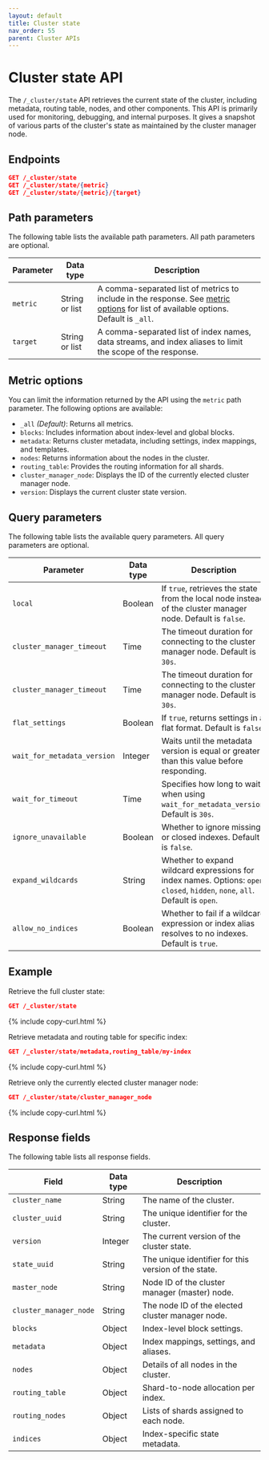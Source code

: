 ```yaml
---
layout: default
title: Cluster state
nav_order: 55
parent: Cluster APIs
---
```


# Cluster state API

The `/_cluster/state` API retrieves the current state of the cluster, including metadata, routing table, nodes, and other components. This API is primarily used for monitoring, debugging, and internal purposes. It gives a snapshot of various parts of the cluster's state as maintained by the cluster manager node.

## Endpoints

```json
GET /_cluster/state
GET /_cluster/state/{metric}
GET /_cluster/state/{metric}/{target}
```

## Path parameters

The following table lists the available path parameters. All path parameters are optional.

| Parameter   | Data type         | Description |
| ----------- | ----------------- | ----------- |
| `metric`    | String or list    | A comma-separated list of metrics to include in the response. See [metric options](#metric-options) for list of available options. Default is `_all`. |
| `target`     | String or list    | A comma-separated list of index names, data streams, and index aliases to limit the scope of the response. |

## Metric options

You can limit the information returned by the API using the `metric` path parameter. The following options are available:

- `_all` _(Default)_: Returns all metrics. 
- `blocks`: Includes information about index-level and global blocks.
- `metadata`: Returns cluster metadata, including settings, index mappings, and templates.
- `nodes`: Returns information about the nodes in the cluster.
- `routing_table`: Provides the routing information for all shards.
- `cluster_manager_node`: Displays the ID of the currently elected cluster manager node.
- `version`: Displays the current cluster state version.

## Query parameters

The following table lists the available query parameters. All query parameters are optional.

| Parameter        | Data type | Description |
| ---------------- | --------- | ----------- |
| `local`          | Boolean   | If `true`, retrieves the state from the local node instead of the cluster manager node. Default is `false`. |
| `cluster_manager_timeout` | Time      | The timeout duration for connecting to the cluster manager node. Default is `30s`. |
| `cluster_manager_timeout` | Time      | The timeout duration for connecting to the cluster manager node. Default is `30s`. |
| `flat_settings`  | Boolean   | If `true`, returns settings in a flat format. Default is `false`. |
| `wait_for_metadata_version` | Integer | Waits until the metadata version is equal or greater than this value before responding. |
| `wait_for_timeout` | Time   | Specifies how long to wait when using `wait_for_metadata_version`. Default is `30s`. |
| `ignore_unavailable` | Boolean | Whether to ignore missing or closed indexes. Default is `false`. |
| `expand_wildcards` | String | Whether to expand wildcard expressions for index names. Options: `open` `closed`, `hidden`, `none`, `all`. Default is `open`. |
| `allow_no_indices` | Boolean | Whether to fail if a wildcard expression or index alias resolves to no indexes. Default is `true`. |



## Example

Retrieve the full cluster state:

```json
GET /_cluster/state
```
{% include copy-curl.html %}

Retrieve metadata and routing table for specific index:

```json
GET /_cluster/state/metadata,routing_table/my-index
```
{% include copy-curl.html %}

Retrieve only the currently elected cluster manager node:

```json
GET /_cluster/state/cluster_manager_node
```
{% include copy-curl.html %}

## Response fields

The following table lists all response fields.

| Field                  | Data type | Description                                                                       |
| ---------------------- | --------- | --------------------------------------------------------------------------------- |
| `cluster_name`         | String    | The name of the cluster.                                                          |
| `cluster_uuid`         | String    | The unique identifier for the cluster.                                                |
| `version`              | Integer   | The current version of the cluster state.                                             |
| `state_uuid`           | String    | The unique identifier for this version of the state.                                  |
| `master_node`          | String    | Node ID of the cluster manager (master) node.                                     |
| `cluster_manager_node` | String    | The node ID of the elected cluster manager node. |
| `blocks`               | Object    | Index-level block settings.                                                       |
| `metadata`             | Object    | Index mappings, settings, and aliases.                                            |
| `nodes`                | Object    | Details of all nodes in the cluster.                                              |
| `routing_table`        | Object    | Shard-to-node allocation per index.                                               |
| `routing_nodes`        | Object    | Lists of shards assigned to each node.                                            |
| `indices`              | Object    | Index-specific state metadata.                                                    |

